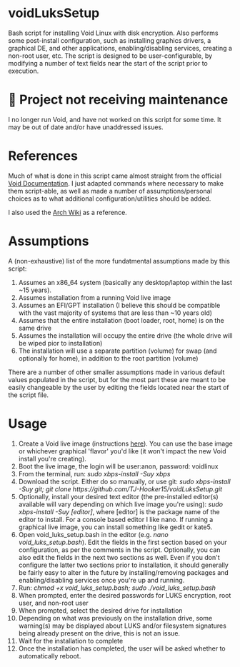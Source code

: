 # voidLuksSetup
Bash script for installing Void Linux with disk encryption. Also performs some post-install configuration, such as installing graphics drivers, a graphical DE, and other applications, enabling/disabling services, creating a non-root user, etc. The script is designed to be user-configurable, by modifying a number of text fields near the start of the script prior to execution.

# 🚨 Project not receiving maintenance

I no longer run Void, and have not worked on this script for some time. It may be out of date and/or have unaddressed issues.

# References
Much of what is done in this script came almost straight from the official [Void Documentation](https://docs.voidlinux.org/installation/guides/fde.html). I just adapted commands where necessary to make them script-able, as well as made a number of assumptions/personal choices as to what additional configuration/utilities should be added.

I also used the [Arch Wiki](https://wiki.archlinux.org/) as a reference.

# Assumptions
A (non-exhaustive) list of the more fundatmental assumptions made by this script:
1. Assumes an x86_64 system (basically any desktop/laptop within the last ~15 years).
2. Assumes installation from a running Void live image
3. Assumes an EFI/GPT installation (I believe this should be compatible with the vast majority of systems that are less than ~10 years old)
4. Assumes that the entire installation (boot loader, root, home) is on the same drive
5. Assumes the installation will occupy the entire drive (the whole drive will be wiped pior to installation)
6. The installation will use a separate partition (volume) for swap (and optionally for home), in addition to the root partition (volume)

There are a number of other smaller assumptions made in various default values populated in the script, but for the most part these are meant to be easily changeable by the user by editing the fields located near the start of the script file.

# Usage
1. Create a Void live image (instructions [here](https://docs.voidlinux.org/installation/live-images/prep.html)). You can use the base image or whichever graphical 'flavor' you'd like (it won't impact the new Void install you're creating).
2. Boot the live image, the login will be user:anon, password: voidlinux
3. From the terminal, run: *sudo xbps-install -Suy xbps*
4. Download the script. Either do so manually, or use git: *sudo xbps-install -Suy git; git clone https<nolink>://github.com/TJ-Hooker15/voidLuksSetup.git*
5. Optionally, install your desired text editor (the pre-installed editor(s) available will vary depending on which live image you're using): *sudo xbps-install -Suy [editor]*, where [editor] is the package name of the editor to install. For a console based editor I like nano. If running a graphical live image, you can install something like gedit or kate5. 
6. Open void_luks_setup.bash in the editor (e.g. *nano void_luks_setup.bash*). Edit the fields in the first section based on your configuration, as per the comments in the script. Optionally, you can also edit the fields in the next two sections as well. Even if you don't configure the latter two sections prior to installation, it should generally be fairly easy to alter in the future by installing/removing packages and enabling/disabling services once you're up and running.
7. Run: *chmod +x void_luks_setup.bash; sudo ./void_luks_setup.bash*
9. When prompted, enter the desired passwords for LUKS encryption, root user, and non-root user
10. When prompted, select the desired drive for installation
11. Depending on what was previously on the installation drive, some warning(s) may be displayed about LUKS and/or filesystem signatures being already present on the drive, this is not an issue.
12. Wait for the installation to complete
14. Once the installation has completed, the user will be asked whether to automatically reboot.
